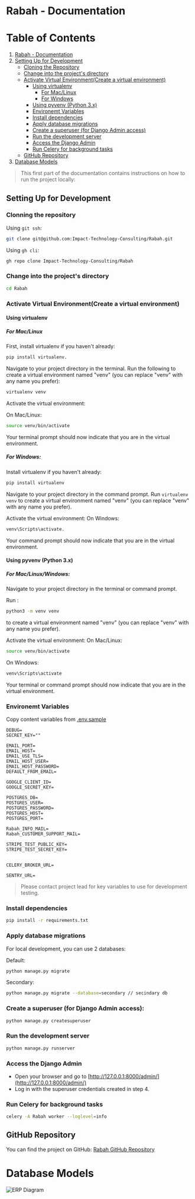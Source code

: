 # Rabah - Documentation

# Table of Contents

1. [Rabah - Documentation](#rabah---documentation)
2. [Setting Up for Development](#setting-up-for-development)
    - [Cloning the Repository](#clonning-the-repository)
    - [Change into the project's directory](#change-into-the-projects-directory)
    - [Activate Virtual Environment(Create a virtual environment)](#activate-virtual-environmentcreate-a-virtual-environment)
        - [Using virtualenv](#using-virtualenv)
            - [For Mac/Linux](#for-maclinux)
            - [For Windows](#for-windows)
        - [Using pyvenv (Python 3.x)](#using-pyvenv-python-3x)
        - [Environemt Variables](#environemt-variables)
        - [Install dependencies](#install-dependencies)
        - [Apply database migrations](#apply-database-migrations)
        - [Create a superuser (for Django Admin access)](#create-a-superuser-for-django-admin-access)
        - [Run the development server](#run-the-development-server)
        - [Access the Django Admin](#access-the-django-admin)
        - [Run Celery for background tasks](#run-celery-for-background-tasks)
    - [GitHub Repository](#github-repository)
3. [Database Models](#database-models)

> This first part of the documentation contains instructions on how to run the project locally:

## Setting Up for Development

### Clonning the repository

Using `git ssh`:

```bash
git clone git@github.com:Impact-Technology-Consulting/Rabah.git
```

Using `gh cli`:

```bash
gh repo clone Impact-Technology-Consulting/Rabah
```

### Change into the project's directory

```bash
cd Rabah
```


### Activate Virtual Environment(Create a virtual environment)

#### Using virtualenv

##### For Mac/Linux

First, install virtualenv if you haven't already: 
```bash
pip install virtualenv.
```

Navigate to your project directory in the terminal.
Run the following to create a virtual environment named "venv" (you can replace "venv" with any name you prefer):
```bash
virtualenv venv
```
 
Activate the virtual environment:

On Mac/Linux: 

```bash
source venv/bin/activate
```

Your terminal prompt should now indicate that you are in the virtual environment.

##### For Windows:

Install virtualenv if you haven't already: 

```bash
pip install virtualenv
```

Navigate to your project directory in the command prompt.
Run `virtualenv venv` to create a virtual environment named "venv" (you can replace "venv" with any name you prefer).

Activate the virtual environment:
On Windows: 

```bash
venv\Scripts\activate.
```

Your command prompt should now indicate that you are in the virtual environment.

#### Using pyvenv (Python 3.x)

##### For Mac/Linux/Windows:

Navigate to your project directory in the terminal or command prompt.

Run :

```bash
python3 -m venv venv 
```

to create a virtual environment named "venv" (you can replace "venv" with any name you prefer).

Activate the virtual environment:
On Mac/Linux: 

```bash
source venv/bin/activate
```

On Windows: 

```bash
venv\Scripts\activate
```

Your terminal or command prompt should now indicate that you are in the virtual environment.

### Environemt Variables

Copy content variables from [.env.sample](.env.sample)

```env
DEBUG=
SECRET_KEY=""

EMAIL_PORT=
EMAIL_HOST=
EMAIL_USE_TLS=
EMAIL_HOST_USER=
EMAIL_HOST_PASSWORD=
DEFAULT_FROM_EMAIL=

GOOGLE_CLIENT_ID=
GOOGLE_SECRET_KEY=

POSTGRES_DB=
POSTGRES_USER=
POSTGRES_PASSWORD=
POSTGRES_HOST=
POSTGRES_PORT=

Rabah_INFO_MAIL=
Rabah_CUSTOMER_SUPPORT_MAIL=

STRIPE_TEST_PUBLIC_KEY=
STRIPE_TEST_SECRET_KEY=


CELERY_BROKER_URL=

SENTRY_URL=
```

>Please contact project lead for key variables to use for development testing.

### Install dependencies

```bash
pip install -r requirements.txt
```

### Apply database migrations

For local development, you can use 2 databases:

Default:
```bash
python manage.py migrate
```

Secondary:

```bash
python manage.py migrate --database=secondary // secindary db
```

### Create a superuser (for Django Admin access):

```bash
python manage.py createsuperuser
```

### Run the development server

```bash
python manage.py runserver
```

### Access the Django Admin

- Open your browser and go to [http://127.0.0.1:8000/admin/](http://127.0.0.1:8000/admin/)
- Log in with the superuser credentials created in step 4.

### Run Celery for background tasks

```bash
celery -A Rabah worker --loglevel=info
```

## GitHub Repository

You can find the project on GitHub: [Rabah GitHub Repository](git@github.com:Impact-Technology-Consulting/Rabah.git)


# Database Models

![ERP Diagram](./docs/rabah-db-postgres.png)